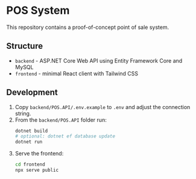 # POS System

This repository contains a proof-of-concept point of sale system.

## Structure

- `backend` - ASP.NET Core Web API using Entity Framework Core and MySQL
- `frontend` - minimal React client with Tailwind CSS

## Development

1. Copy `backend/POS.API/.env.example` to `.env` and adjust the connection string.
2. From the `backend/POS.API` folder run:
   ```bash
   dotnet build
   # optional: dotnet ef database update
   dotnet run
   ```
3. Serve the frontend:
   ```bash
   cd frontend
   npx serve public
   ```
